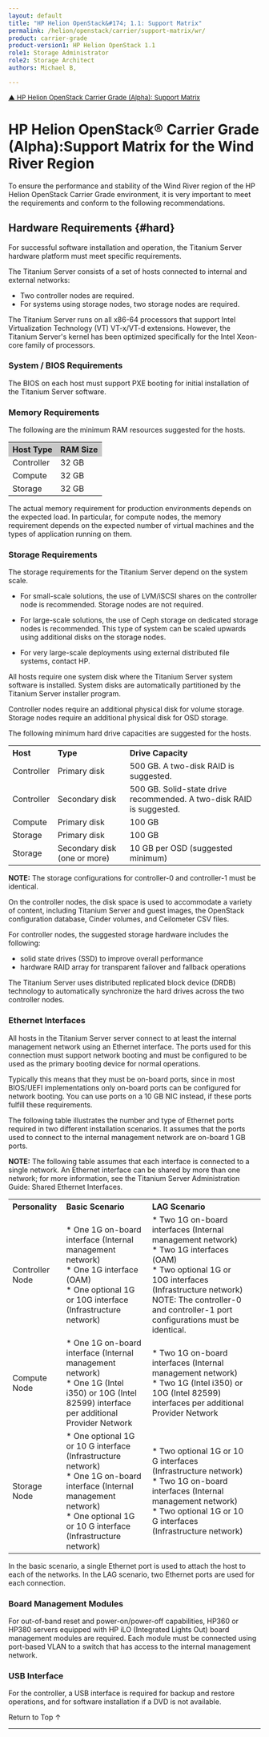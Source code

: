 ```yaml
---
layout: default
title: "HP Helion OpenStack&#174; 1.1: Support Matrix"
permalink: /helion/openstack/carrier/support-matrix/wr/
product: carrier-grade
product-version1: HP Helion OpenStack 1.1
role1: Storage Administrator
role2: Storage Architect
authors: Michael B, 

---
```

<!--UNDER REVISION-->

<script>

function PageRefresh {
onLoad="window.refresh"
}

PageRefresh();

</script>

<p style="font-size: small;"> <a href="/helion/openstack/carrier/support-matrix/">&#9650; HP Helion OpenStack Carrier Grade (Alpha): Support Matrix</a>  </p>


# HP Helion OpenStack&#174; Carrier Grade (Alpha):Support Matrix for the Wind River Region
<!-- Taken from Titanium Server Software Installation Guide, 15.x -->

To ensure the performance and stability of the Wind River region of the HP Helion OpenStack Carrier Grade environment, it is very important to meet the requirements and conform to the following recommendations.

## Hardware Requirements {#hard}

For successful software installation and operation, the Titanium Server hardware platform must meet specific requirements.

The Titanium Server consists of a set of hosts connected to internal and external networks:

* Two controller nodes are required.
* For systems using storage nodes, two storage nodes are required.

The Titanium Server runs on all x86-64 processors that support Intel Virtualization Technology (VT) VT-x/VT-d extensions. However, the Titanium Server's kernel has been optimized specifically for the Intel Xeon-core family of processors.

### System / BIOS Requirements
The BIOS on each host must support PXE booting for initial installation of the Titanium Server software.

### Memory Requirements

The following are the minimum RAM resources suggested for the hosts.

<table style="text-align: left; vertical-align: top;">
<tr style="background-color: #C8C8C8; text-align: left; vertical-align: top;">
<th>Host Type</th><th>RAM Size</th><tr>
<tr>
<td>Controller</td><td>32 GB</td></tr>
<tr>
<td>Compute</td><td>32 GB</td></tr>
</tr>
<td>Storage</td><td>32 GB</td></tr>
</table>

The actual memory requirement for production environments depends on the expected load. In particular, for compute nodes, the memory requirement depends on the expected number of virtual machines and the types of application running on them.

### Storage Requirements

The storage requirements for the Titanium Server depend on the system scale.

* For small-scale solutions, the use of LVM/iSCSI shares on the controller node is recommended. Storage nodes are not required.

* For large-scale solutions, the use of Ceph storage on dedicated storage nodes is recommended. This type of system can be scaled upwards using additional disks on the
storage nodes.

* For very large-scale deployments using external distributed file systems, contact HP.

All hosts require one system disk where the Titanium Server system software is installed. System disks are automatically partitioned by the Titanium Server installer program.

Controller nodes require an additional physical disk for volume storage. Storage nodes require an additional physical disk for OSD storage.

The following minimum hard drive capacities are suggested for the hosts.

<table style="text-align: left; vertical-align: top;">
<tr style="background-color: #C8C8C8; text-align: left; vertical-align: top;">
<tr>
<th>Host</th><th>Type</th><th>Drive Capacity</th></tr>
<tr>
<td>Controller</td><td>Primary disk</td><td>500 GB. A two-disk RAID is suggested.</td></tr>
<tr>
<td>Controller</td><td>Secondary disk</td><td>500 GB. Solid-state drive recommended.
A two-disk RAID is suggested. </td></tr>
<tr>
<td>Compute</td><td>Primary disk</td><td>100 GB
<tr>
<td>Storage</td><td>Primary disk</td><td>100 GB</td></tr>
<tr>
<td>Storage</td><td>Secondary disk (one or more)</td><td>10 GB per OSD (suggested minimum)</td></tr>
</table>

**NOTE:** The storage configurations for controller-0 and controller-1 must be identical.

On the controller nodes, the disk space is used to accommodate a variety of content, including Titanium Server and guest images, the OpenStack configuration database, Cinder volumes, and Ceilometer CSV files.

For controller nodes, the suggested storage hardware includes the following:

* solid state drives (SSD) to improve overall performance
* hardware RAID array for transparent failover and fallback operations

The Titanium Server uses distributed replicated block device (DRDB) technology to automatically synchronize the hard drives across the two controller nodes.

### Ethernet Interfaces

All hosts in the Titanium Server server connect to at least the internal management network using an Ethernet interface. The ports used for this connection must support network booting and must be configured to be used as the primary booting device for normal operations.

Typically this means that they must be on-board ports, since in most BIOS/UEFI implementations only on-board ports can be configured for network booting. You can use ports on a 10 GB NIC instead, if these ports fulfill these requirements.

The following table illustrates the number and type of Ethernet ports required in two different installation scenarios. It assumes that the ports used to connect to the internal management network are on-board 1 GB ports.

**NOTE:** The following table assumes that each interface is connected to a single network. An Ethernet interface can be shared by more than one network; for more information, see the Titanium Server Administration Guide: Shared Ethernet Interfaces.

<table style="text-align: left; vertical-align: top;">
<tr style="background-color: #C8C8C8; text-align: left; vertical-align: top;">
<tr>
<th>Personality</th><th>Basic Scenario</th><th>LAG Scenario</th></tr>
<tr>
<td>
Controller Node</td><td>* One 1G on-board interface (Internal management network)
<br>* One 1G interface (OAM)
<br>* One optional 1G or 10G interface (Infrastructure network)</td><td>
* Two 1G on-board interfaces (Internal
management network)
<br>* Two 1G interfaces (OAM)
<br>* Two optional 1G or 10G interfaces (Infrastructure network)
NOTE: The controller-0 and controller-1 port configurations
must be identical.</td><td>
<tr>
<td>Compute Node</td><td>* One 1G on-board interface (Internal management network)
<br>* One 1G (Intel i350) or 10G (Intel 82599) interface per additional Provider Network</td><td>
* Two 1G on-board interfaces (Internal management network)
<br>* Two 1G (Intel i350) or 10G (Intel 82599) interfaces per additional Provider Network</td></tr>
<tr>
<td>Storage Node</td><td>* One optional 1G or 10 G interface (Infrastructure network)
<br>* One 1G on-board interface (Internal management network)
<br>* One optional 1G or 10 G interface (Infrastructure network)</td><td>* Two optional 1G or 10 G interfaces (Infrastructure network)
<br>* Two 1G on-board interfaces (Internal management network)
<br>* Two optional 1G or 10 G interfaces (Infrastructure network)</td></tr>
</table>

In the basic scenario, a single Ethernet port is used to attach the host to each of the networks. In the LAG scenario, two Ethernet ports are used for each connection.

### Board Management Modules

For out-of-band reset and power-on/power-off capabilities, HP360 or HP380 servers equipped with HP iLO (Integrated Lights Out) board management modules are required. Each module must be connected using port-based VLAN to a switch that has access to the internal management network.

### USB Interface

For the controller, a USB interface is required for backup and restore operations, and for software installation if a DVD is not available.



<a href="#top" style="padding:14px 0px 14px 0px; text-decoration: none;"> Return to Top &#8593; </a>

----
